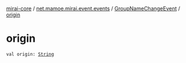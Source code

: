 [mirai-core](../../index.md) / [net.mamoe.mirai.event.events](../index.md) / [GroupNameChangeEvent](index.md) / [origin](./origin.md)

# origin

`val origin: `[`String`](https://kotlinlang.org/api/latest/jvm/stdlib/kotlin/-string/index.html)